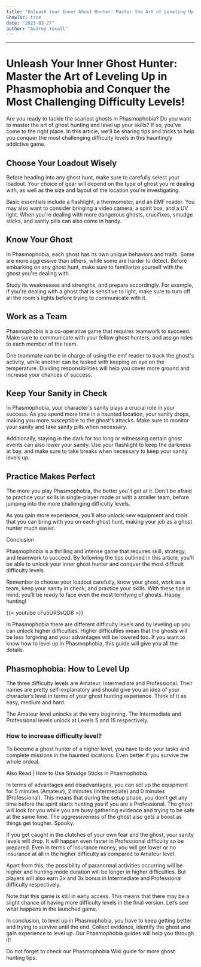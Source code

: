 ```yaml
---
title: "Unleash Your Inner Ghost Hunter: Master the Art of Leveling Up in Phasmophobia and Conquer the Most Challenging Difficulty Levels!"
ShowToc: true 
date: "2023-03-27"
author: "Audrey Yoxall"
---
```

*****
# Unleash Your Inner Ghost Hunter: Master the Art of Leveling Up in Phasmophobia and Conquer the Most Challenging Difficulty Levels!

Are you ready to tackle the scariest ghosts in Phasmophobia? Do you want to master the art of ghost hunting and level up your skills? If so, you've come to the right place. In this article, we'll be sharing tips and tricks to help you conquer the most challenging difficulty levels in this hauntingly addictive game.

## Choose Your Loadout Wisely

Before heading into any ghost hunt, make sure to carefully select your loadout. Your choice of gear will depend on the type of ghost you're dealing with, as well as the size and layout of the location you're investigating.

Basic essentials include a flashlight, a thermometer, and an EMF reader. You may also want to consider bringing a video camera, a spirit box, and a UV light. When you're dealing with more dangerous ghosts, crucifixes, smudge sticks, and sanity pills can also come in handy.

## Know Your Ghost

In Phasmophobia, each ghost has its own unique behaviors and traits. Some are more aggressive than others, while some are harder to detect. Before embarking on any ghost hunt, make sure to familiarize yourself with the ghost you're dealing with.

Study its weaknesses and strengths, and prepare accordingly. For example, if you're dealing with a ghost that is sensitive to light, make sure to turn off all the room's lights before trying to communicate with it.

## Work as a Team

Phasmophobia is a co-operative game that requires teamwork to succeed. Make sure to communicate with your fellow ghost hunters, and assign roles to each member of the team.

One teammate can be in charge of using the emf reader to track the ghost's activity, while another can be tasked with keeping an eye on the temperature. Dividing responsibilities will help you cover more ground and increase your chances of success.

## Keep Your Sanity in Check

In Phasmophobia, your character's sanity plays a crucial role in your success. As you spend more time in a haunted location, your sanity drops, making you more susceptible to the ghost's attacks. Make sure to monitor your sanity and take sanity pills when necessary.

Additionally, staying in the dark for too long or witnessing certain ghost events can also lower your sanity. Use your flashlight to keep the darkness at bay, and make sure to take breaks when necessary to keep your sanity levels up.

## Practice Makes Perfect

The more you play Phasmophobia, the better you'll get at it. Don't be afraid to practice your skills in single-player mode or with a smaller team, before jumping into the more challenging difficulty levels.

As you gain more experience, you'll also unlock new equipment and tools that you can bring with you on each ghost hunt, making your job as a ghost hunter much easier.

Conclusion

Phasmophobia is a thrilling and intense game that requires skill, strategy, and teamwork to succeed. By following the tips outlined in this article, you'll be able to unlock your inner ghost hunter and conquer the most difficult difficulty levels.

Remember to choose your loadout carefully, know your ghost, work as a team, keep your sanity in check, and practice your skills. With these tips in mind, you'll be ready to face even the most terrifying of ghosts. Happy hunting!

{{< youtube cFu5URSsQD8 >}} 



In Phasmophobia there are different difficulty levels and by leveling up you can unlock higher difficulties. Higher difficulties mean that the ghosts will be less forgiving and your advantages will be lowered too. If you want to know how to level up in Phasmophobia, this guide will give you all the details.
 
## Phasmophobia: How to Level Up
 
The three difficulty levels are Amateur, Intermediate and Professional. Their names are pretty self-explanatory and should give you an idea of your character’s level in terms of your ghost hunting experience. Think of it as easy, medium and hard.
 
The Amateur level unlocks at the very beginning. The Intermediate and Professional levels unlock at Levels 5 and 15 respectively.
 
### How to increase difficulty level?
 

 
To become a ghost hunter of a higher level, you have to do your tasks and complete missions in the haunted locations. Even better if you survive the whole ordeal.
 
Also Read | How to Use Smudge Sticks in Phasmophobia
 
In terms of advantages and disadvantages, you can set up the equipment for 5 minutes (Amateur), 2 minutes (Intermediate) and 0 minutes (Professional). This means that during the setup phase, you don’t get any time before the spirit starts hunting you if you are a Professional. The ghost will look for you while you are busy gathering evidence and trying to be safe at the same time. The aggressiveness of the ghost also gets a boost as things get tougher. Spooky.
 
If you get caught in the clutches of your own fear and the ghost, your sanity levels will drop. It will happen even faster in Professional difficulty so be prepared. Even in terms of insurance money, you will get lower or no insurance at all in the higher difficulty as compared to Amateur level.
 
Apart from this, the possibility of paranormal activities occurring will be higher and hunting mode duration will be longer in higher difficulties. But players will also earn 2x and 3x bonus in Intermediate and Professional difficulty respectively.
 
Note that this game is still in early access. This means that there may be a slight chance of having more difficulty levels in the final version. Let’s see what happens in the launched game.
 
In conclusion, to level up in Phasmophobia, you have to keep getting better and trying to survive until the end. Collect evidence, identify the ghost and gain experience to level up. Our Phasmophobia guides will help you through it!
 
Do not forget to check our Phasmophobia Wiki guide for more ghost hunting tips.





